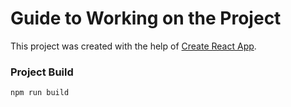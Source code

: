 # Guide to Working on the Project

This project was created with the help of [Create React App](https://github.com/facebook/create-react-app).

### Project Build

```bash
npm run build
```
